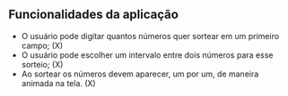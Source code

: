 ## Funcionalidades da aplicação

- O usuário pode digitar quantos números quer sortear em um primeiro campo; (X)
- O usuário pode escolher um intervalo entre dois números para esse sorteio; (X)
- Ao sortear os números devem aparecer, um por um, de maneira animada na tela. (X)